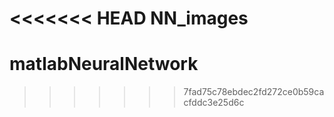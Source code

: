 <<<<<<< HEAD
NN_images
=======
# matlabNeuralNetwork
>>>>>>> 7fad75c78ebdec2fd272ce0b59cacfddc3e25d6c
